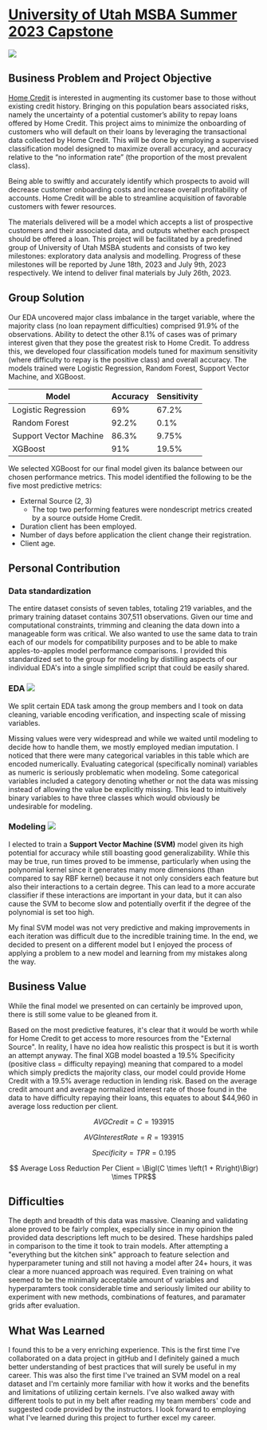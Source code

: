 # **<ins>University of Utah MSBA Summer 2023 Capstone</ins>** 
[![](https://img.shields.io/badge/R-Project_Repository-276DC3?logo=R)](https://github.com/chediazfadel/msba_capstone)

## Business Problem and Project Objective

[Home Credit](https://www.homecredit.ph) is interested in augmenting its customer base to those without existing credit history. Bringing on this population bears associated risks, namely the uncertainty of a potential customer’s ability to repay loans offered by Home Credit. This project aims to minimize the onboarding of customers who will default on their loans by leveraging the transactional data collected by Home Credit. This will be done by employing a supervised classification model designed to maximize overall accuracy, and accuracy relative to the “no information rate” (the proportion of the most prevalent class).

Being able to swiftly and accurately identify which prospects to avoid will decrease customer onboarding costs and increase overall profitability of accounts. Home Credit will be able to streamline acquisition of favorable customers with fewer resources.

The materials delivered will be a model which accepts a list of prospective customers and their associated data, and outputs whether each prospect should be offered a loan. This project will be facilitated by a predefined group of University of Utah MSBA students and consists of two key milestones: exploratory data analysis and modelling. Progress of these milestones will be reported by June 18th, 2023 and July 9th, 2023 respectively. We intend to deliver final materials by July 26th, 2023.

## Group Solution 
Our EDA uncovered major class imbalance in the target variable, where the majority class (no loan repayment difficulties) comprised 91.9% of the observations. Ability to detect the other 8.1% of cases was of primary interest given that they pose the greatest risk to Home Credit. To address this, we developed four classification models tuned for maximum sensitivity (where difficulty to repay is the positive class) and overall accuracy. The models trained were Logistic Regression, Random Forest, Support Vector Machine, and XGBoost.

| Model | Accuracy | Sensitivity |
| ----------- | ----------- | ----------- |
| Logistic Regression | 69% | 67.2% |
| Random Forest | 92.2% | 0.1% |
| Support Vector Machine | 86.3% | 9.75% |
| XGBoost | 91% | 19.5% |

We selected XGBoost for our final model given its balance between our chosen performance metrics. This model identified the following to be the five most predictive metrics:
- External Source (2, 3)
  - The top two performing features were nondescript metrics created by a source outside Home Credit.
- Duration client has been employed.
- Number of days before application the client change their registration.
- Client age.


## Personal Contribution
### Data standardization
The entire dataset consists of seven tables, totaling 219 variables, and the primary training dataset contains 307,511 observations. Given our time and computational constraints, trimming and cleaning the data down into a manageable form was critical. We also wanted to use the same data to train each of our models for compatibility  purposes and to be able to make apples-to-apples model performance comparisons. I provided this standardized set to the group for modeling by distilling aspects of our individual EDA's into a single simplified script that could be easily shared.

### EDA [![](https://img.shields.io/badge/R-EDA-276DC3?logo=R)](https://github.com/chediazfadel/msba_capstone/blob/main/EDA-chediazfadel.md)

We split certain EDA task among the group members and I took on data cleaning, variable encoding verification, and inspecting scale of missing variables.

Missing values were very widespread and while we waited until modeling to decide how to handle them, we mostly employed median imputation. I noticed that there were many categorical variables in this table which are encoded numerically. Evaluating categorical (specifically nominal) variables as numeric is seriously problematic when modeling. Some categorical variables included a category denoting whether or not the data was missing instead of allowing the value be explicitly missing. This lead to intuitively binary variables to have three classes which would obviously be undesirable for modeling.

### Modeling [![](https://img.shields.io/badge/R-Modeling-276DC3?logo=R)](https://github.com/chediazfadel/msba_capstone/blob/main/Modeling-chediazfadel.md)

I elected to train a **Support Vector Machine (SVM)** model given its high potential for accuracy while still boasting good generalizability. While this may be true, run times proved to be immense, particularly when using the polynomial kernel since it generates many more dimensions (than compared to say RBF kernel) because it not only considers each feature but also their interactions to a certain degree. This can lead to a more accurate classifier if these interactions are important in your data, but it can also cause the SVM to become slow and potentially overfit if the degree of the polynomial is set too high.

My final SVM model was not very predictive and making improvements in each iteration was difficult due to the incredible training time. In the end, we decided to present on a different model but I enjoyed the process of applying a problem to a new model and learning from my mistakes along the way.

## Business Value
While the final model we presented on can certainly be improved upon, there is still some value to be gleaned from it. 

Based on the most predictive features, it's clear that it would be worth while for Home Credit to get access to more resources from the "External Source". In reality, I have no idea how realistic this prospect is but it is worth an attempt anyway. The final XGB model boasted a 19.5% Specificity (positive class = difficulty repaying) meaning that compared to a model which simply predicts the majority class, our model could provide Home Credit with a 19.5% average reduction in lending risk. Based on the average credit amount and average normalized interest rate of those found in the data to have difficulty repaying their loans, this equates to about $44,960 in average loss reduction per client.

$$ AVG Credit = C = 193915$$

$$ AVG Interest Rate = R = 193915$$

$$ Specificity = TPR = 0.195$$

$$ Average Loss Reduction Per Client = \Bigl(C \times \left(1 + R\right)\Bigr) \times TPR$$

## Difficulties
The depth and breadth of this data was massive. Cleaning and validating alone proved to be fairly complex, especially since in my opinion the provided data descriptions left much to be desired. These hardships paled in comparison to the time it took to train models. After attempting a "everything but the kitchen sink" approach to feature selection and hyperparameter tuning and still not having a model after 24+ hours, it was clear a more nuanced approach was required. Even training on what seemed to be the minimally acceptable amount of variables and hyperparamters took considerable time and seriously limited our ability to experiment with new methods, combinations of features, and paramater grids after evaluation.

## What Was Learned

I found this to be a very enriching experience. This is the first time I've collaborated on a data project in gitHub and I definitely gained a much better understanding of best practices that will surely be useful in my career. This was also the first time I've trained an SVM model on a real dataset and I'm certainly more familiar with how it works and the benefits and limitations of utilizing certain kernels. I've also walked away with different tools to put in my belt after reading my team members' code and suggested code provided by the instructors. I look forward to employing what I've learned during this project to further excel my career.


